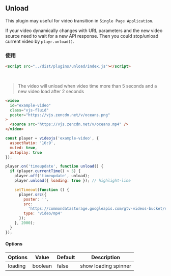 ## Unload <!-- {docsify-ignore-all} -->

This plugin may useful for video transition in `Single Page Application`.

If your video dynamically changes with URL parameters and the new video source need to wait for a new API response. Then you could stop/unload current video by `playr.unload()`.

### 使用

```html inject keep
<script src="../dist/plugins/unload/index.js"></script>
```

<br />

> The video will unload when video time more than 5 seconds and a new video load after 2 seconds

```html inject
<video
  id="example-video"
  class="vjs-fluid"
  poster="https://vjs.zencdn.net/v/oceans.png"
>
  <source src="https://vjs.zencdn.net/v/oceans.mp4" />
</video>
```

```js run
const player = videojs('example-video', {
  aspectRatio: '16:9',
  muted: true,
  autoplay: true
});

player.on('timeupdate', function unload() {
  if (player.currentTime() > 5) {
    player.off('timeupdate', unload);
    player.unload({ loading: true }); // highlight-line

    setTimeout(function () {
      player.src({
        poster: '',
        src:
          'https://commondatastorage.googleapis.com/gtv-videos-bucket/sample/BigBuckBunny.mp4',
        type: 'video/mp4'
      });
    }, 2000);
  }
});
```

#### Options

| Options | Value   | Default | Description          |
| ------- | ------- | ------- | -------------------- |
| loading | boolean | false   | show loading spinner |
